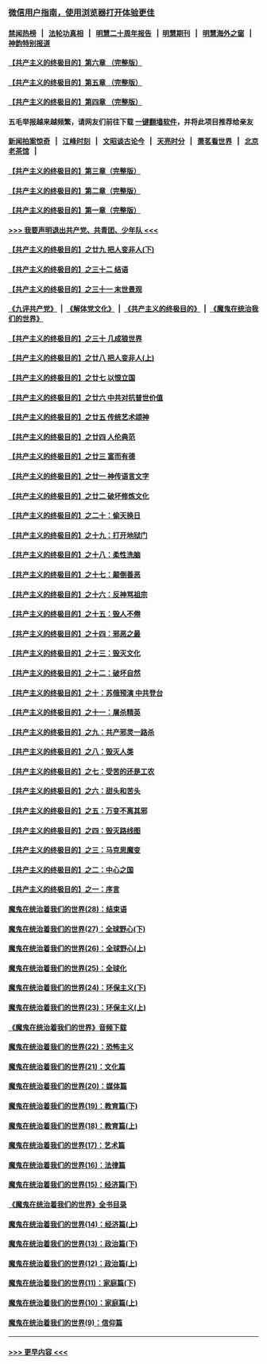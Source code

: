 ### [微信用户指南，使用浏览器打开体验更佳](https://github.com/gfw-breaker/banned-news1/blob/master/indexes/wechat-guide.md?t=0)
#### [禁闻热榜](热点新闻.md?t=0)  &nbsp;&nbsp;|&nbsp;&nbsp; [法轮功真相](https://github.com/gfw-breaker/truth/blob/master/README.md?t=0) &nbsp;&nbsp;|&nbsp;&nbsp; [明慧二十周年报告](https://github.com/gfw-breaker/mh-reports/blob/master/README.md?t=0) &nbsp;&nbsp;|&nbsp;&nbsp;[明慧期刊](https://github.com/gfw-breaker/mh-qikan) &nbsp;&nbsp;|&nbsp;&nbsp; [明慧海外之窗](https://github.com/gfw-breaker/mh-news/blob/master/README.md?t=0) &nbsp;&nbsp;|&nbsp;&nbsp; [神韵特别报道](https://github.com/gfw-breaker/mh-news/blob/master/shenyun.md?t=0)
#### [【共产主义的终极目的】第六章 （完整版）](../pages/nsc422/n11428913.md?t=02110855) 
#### [【共产主义的终极目的】第五章 （完整版）](../pages/nsc422/n11428912.md?t=02110855) 
#### [【共产主义的终极目的】第四章 （完整版）](../pages/nsc422/n11428907.md?t=02110855) 
#### 五毛举报越来越频繁，请网友们前往下载 [一键翻墙软件](https://github.com/gfw-breaker/ssr-accounts)，并将此项目推荐给亲友
#### [新闻拍案惊奇](https://github.com/gfw-breaker/banned-news1/blob/master/pages/link4.md) &nbsp;&nbsp;|&nbsp;&nbsp; [江峰时刻](https://github.com/gfw-breaker/banned-news1/blob/master/pages/link4.md) &nbsp;&nbsp;|&nbsp;&nbsp; [文昭谈古论今](https://github.com/gfw-breaker/banned-news1/blob/master/pages/link4.md) &nbsp;&nbsp;|&nbsp;&nbsp; [天亮时分](https://github.com/gfw-breaker/banned-news1/blob/master/pages/link4.md) &nbsp;&nbsp;|&nbsp;&nbsp; [萧茗看世界](https://github.com/gfw-breaker/banned-news1/blob/master/pages/link4.md) &nbsp;&nbsp;|&nbsp;&nbsp; [北京老茶馆](https://github.com/gfw-breaker/banned-news1/blob/master/pages/link4.md) &nbsp;&nbsp;|&nbsp;&nbsp; 
#### [【共产主义的终极目的】第三章（完整版）](../pages/nsc422/n11428848.md?t=02110855) 
#### [【共产主义的终极目的】第二章（完整版）](../pages/nsc422/n11428831.md?t=02110855) 
#### [【共产主义的终极目的】第一章（完整版）](../pages/nsc422/n11417651.md?t=02110855) 
#### [>>> 我要声明退出共产党、共青团、少年队 <<<](https://github.com/begood0513/goodnews/blob/master/quit/letter.md) 
#### [【共产主义的终极目的】之廿九 把人变非人(下)](../pages/nsc422/n11344140.md?t=02110855) 
#### [【共产主义的终极目的】之三十二 结语](../pages/nsc422/n11360535.md?t=02110855) 
#### [【共产主义的终极目的】之三十一 末世景观](../pages/nsc422/n11351129.md?t=02110855) 
#### [《九评共产党》](https://github.com/begood0513/9ping.md/blob/master/README.md) &nbsp;|&nbsp; [《解体党文化》](../../../../jtdwh.md/blob/master/README.md)  &nbsp;|&nbsp; [《共产主义的终极目的》](../../../../gczydzjmd.md/blob/master/README.md) &nbsp;|&nbsp; [《魔鬼在统治我们的世界》](../../../../mgztzwmdsj.md/blob/master/README.md) 
#### [【共产主义的终极目的】之三十 几成狼世界](../pages/nsc422/n11348280.md?t=02110855) 
#### [【共产主义的终极目的】之廿八 把人变非人(上)](../pages/nsc422/n11340492.md?t=02110855) 
#### [【共产主义的终极目的】之廿七 以恨立国](../pages/nsc422/n11336944.md?t=02110855) 
#### [【共产主义的终极目的】之廿六 中共对抗普世价值](../pages/nsc422/n11324785.md?t=02110855) 
#### [【共产主义的终极目的】之廿五 传统艺术颂神](../pages/nsc422/n11296396.md?t=02110855) 
#### [【共产主义的终极目的】之廿四 人伦典范](../pages/nsc422/n11296397.md?t=02110855) 
#### [【共产主义的终极目的】之廿三 富而有德](../pages/nsc422/n11283598.md?t=02110855) 
#### [【共产主义的终极目的】之廿一 神传语言文字](../pages/nsc422/n11263265.md?t=02110855) 
#### [【共产主义的终极目的】之廿二 破坏修炼文化](../pages/nsc422/n11245728.md?t=02110855) 
#### [【共产主义的终极目的】之二十：偷天换日](../pages/nsc422/n11238846.md?t=02110855) 
#### [【共产主义的终极目的】之十九：打开地狱门](../pages/nsc422/n11206376.md?t=02110855) 
#### [【共产主义的终极目的】之十八：柔性洗脑](../pages/nsc422/n11199994.md?t=02110855) 
#### [【共产主义的终极目的】之十七：颠倒善恶](../pages/nsc422/n11179782.md?t=02110855) 
#### [【共产主义的终极目的】之十六：反神骂祖宗](../pages/nsc422/n11166798.md?t=02110855) 
#### [【共产主义的终极目的】之十五：毁人不倦](../pages/nsc422/n11166792.md?t=02110855) 
#### [【共产主义的终极目的】之十四：邪恶之最](../pages/nsc422/n11150249.md?t=02110855) 
#### [【共产主义的终极目的】之十三：毁灭文化](../pages/nsc422/n11135227.md?t=02110855) 
#### [【共产主义的终极目的】之十二：破坏自然](../pages/nsc422/n11135214.md?t=02110855) 
#### [【共产主义的终极目的】之十：苏俄预演 中共登台](../pages/nsc422/n11118424.md?t=02110855) 
#### [【共产主义的终极目的】之十一：屠杀精英](../pages/nsc422/n11118442.md?t=02110855) 
#### [【共产主义的终极目的】之九：共产邪灵一路杀](../pages/nsc422/n11114139.md?t=02110855) 
#### [【共产主义的终极目的】之八：毁灭人类](../pages/nsc422/n11108503.md?t=02110855) 
#### [【共产主义的终极目的】之七：受苦的还是工农](../pages/nsc422/n11101809.md?t=02110855) 
#### [【共产主义的终极目的】之六：甜头和苦头](../pages/nsc422/n11096971.md?t=02110855) 
#### [【共产主义的终极目的】之五：万变不离其邪](../pages/nsc422/n11091285.md?t=02110855) 
#### [【共产主义的终极目的】之四：毁灭路线图](../pages/nsc422/n11086284.md?t=02110855) 
#### [【共产主义的终极目的】之三：马克思魔变](../pages/nsc422/n11061941.md?t=02110855) 
#### [【共产主义的终极目的】之二：中心之国](../pages/nsc422/n11047728.md?t=02110855) 
#### [【共产主义的终极目的】之一：序言](../pages/nsc422/n11086077.md?t=02110855) 
#### [魔鬼在统治着我们的世界(28)：结束语](../pages/nsc422/n10936246.md?t=02110855) 
#### [魔鬼在统治着我们的世界(27)：全球野心(下)](../pages/nsc422/n10928319.md?t=02110855) 
#### [魔鬼在统治着我们的世界(26)：全球野心(上)](../pages/nsc422/n10900318.md?t=02110855) 
#### [魔鬼在统治着我们的世界(25)：全球化](../pages/nsc422/n10788205.md?t=02110855) 
#### [魔鬼在统治着我们的世界(24)：环保主义(下)](../pages/nsc422/n10695307.md?t=02110855) 
#### [魔鬼在统治着我们的世界(23)：环保主义(上)](../pages/nsc422/n10688613.md?t=02110855) 
#### [《魔鬼在统治着我们的世界》音频下载](../pages/nsc422/n10635553.md?t=02110855) 
#### [魔鬼在统治着我们的世界(22)：恐怖主义](../pages/nsc422/n10614727.md?t=02110855) 
#### [魔鬼在统治着我们的世界(21)：文化篇](../pages/nsc422/n10597706.md?t=02110855) 
#### [魔鬼在统治着我们的世界(20)：媒体篇](../pages/nsc422/n10586579.md?t=02110855) 
#### [魔鬼在统治着我们的世界(19)：教育篇(下)](../pages/nsc422/n10564808.md?t=02110855) 
#### [魔鬼在统治着我们的世界(18)：教育篇(上)](../pages/nsc422/n10526970.md?t=02110855) 
#### [魔鬼在统治着我们的世界(17)：艺术篇](../pages/nsc422/n10499093.md?t=02110855) 
#### [魔鬼在统治着我们的世界(16)：法律篇](../pages/nsc422/n10485969.md?t=02110855) 
#### [魔鬼在统治着我们的世界(15)：经济篇(下)](../pages/nsc422/n10469975.md?t=02110855) 
#### [《魔鬼在统治着我们的世界》全书目录](../pages/nsc422/n10464261.md?t=02110855) 
#### [魔鬼在统治着我们的世界(14)：经济篇(上)](../pages/nsc422/n10457370.md?t=02110855) 
#### [魔鬼在统治着我们的世界(13)：政治篇(下)](../pages/nsc422/n10448270.md?t=02110855) 
#### [魔鬼在统治着我们的世界(12)：政治篇(上)](../pages/nsc422/n10444576.md?t=02110855) 
#### [魔鬼在统治着我们的世界(11)：家庭篇(下)](../pages/nsc422/n10440961.md?t=02110855) 
#### [魔鬼在统治着我们的世界(10)：家庭篇(上)](../pages/nsc422/n10435448.md?t=02110855) 
#### [魔鬼在统治着我们的世界(9)：信仰篇](../pages/nsc422/n10432159.md?t=02110855) 

----
#### [ >>> 更早内容 <<< ](../indexes/nsc422-earlier.md)
